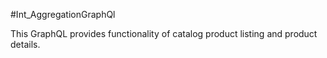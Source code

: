 #Int_AggregationGraphQl

This GraphQL provides functionality of catalog product listing and product details. 
